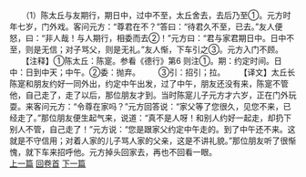 　　（1）陈太丘与友期行，期日中，过中不至，太丘舍去，去后乃至①。元方时年七岁，门外戏。客问元方：“尊君在不？”答曰：“待君久不至，已去。”友人便怒，曰：“非人哉！与人期行，相委而去②！”元方曰：“君与家君期日中。日中不至，则是无信；对子骂父，则是无礼。”友人惭，下车引之③。元方入门不顾。
　　【注释】①陈太丘：陈寔。参看《德行》第6 则注①。期：约定时间。日中：日到中天；中午。②委：抛弃。
　　③引：招引；拉。
　　【译文】太丘长陈寔和朋友约好一同外出，约定中午出发，过了中午，朋友还没有来，陈寔不管他，自己走了，走了以后，那位朋友才到。当时陈寔儿子元方才六岁，正在门外玩耍。来客问元方：“令尊在家吗？”元方回答说：“家父等了您很久，见您不来，已经走了。”那位朋友便生起气来，说道：“真不是人呀！和别人约好一起走，却扔下别人不管，自己走了！”元方说：“您是跟家父约定中午走的。到了中午还不来。这就是不守信用；对着人家的儿子骂人家的父亲，这是不讲礼貌。”那位朋友听了很惭愧，就下车来招呼他。元方掉头回家去，再也不回看一眼。
<br>[上一篇](05_00) [回卷首](05_00) [下一篇](05_02)
